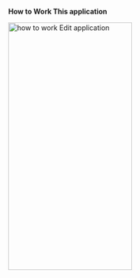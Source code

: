 <b><strong>How to Work This application</strong></b>

<img alt="how to work Edit application" width="250" height="500" src="https://media.giphy.com/media/v1.Y2lkPTc5MGI3NjExMWRuYWxwMG9hZjE3M3JtMnllczhybmt1czV6eHJlODRvaTVza3BieiZlcD12MV9pbnRlcm5hbF9naWZfYnlfaWQmY3Q9Zw/c0XoG4UtXLloMpjPGL/giphy.gif">


